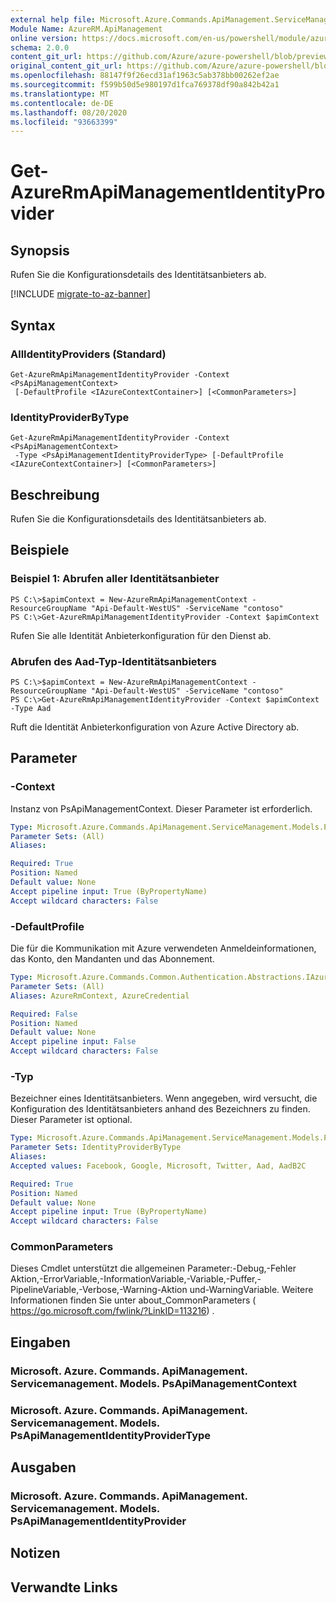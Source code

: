 ```yaml
---
external help file: Microsoft.Azure.Commands.ApiManagement.ServiceManagement.dll-Help.xml
Module Name: AzureRM.ApiManagement
online version: https://docs.microsoft.com/en-us/powershell/module/azurerm.apimanagement/get-azurermapimanagementidentityprovider
schema: 2.0.0
content_git_url: https://github.com/Azure/azure-powershell/blob/preview/src/ResourceManager/ApiManagement/Commands.ApiManagement/help/Get-AzureRmApiManagementIdentityProvider.md
original_content_git_url: https://github.com/Azure/azure-powershell/blob/preview/src/ResourceManager/ApiManagement/Commands.ApiManagement/help/Get-AzureRmApiManagementIdentityProvider.md
ms.openlocfilehash: 88147f9f26ecd31af1963c5ab378bb00262ef2ae
ms.sourcegitcommit: f599b50d5e980197d1fca769378df90a842b42a1
ms.translationtype: MT
ms.contentlocale: de-DE
ms.lasthandoff: 08/20/2020
ms.locfileid: "93663399"
---
```

# Get-AzureRmApiManagementIdentityProvider

## Synopsis
Rufen Sie die Konfigurationsdetails des Identitätsanbieters ab.

[!INCLUDE [migrate-to-az-banner](../../includes/migrate-to-az-banner.md)]

## Syntax

### AllIdentityProviders (Standard)
```
Get-AzureRmApiManagementIdentityProvider -Context <PsApiManagementContext>
 [-DefaultProfile <IAzureContextContainer>] [<CommonParameters>]
```

### IdentityProviderByType
```
Get-AzureRmApiManagementIdentityProvider -Context <PsApiManagementContext>
 -Type <PsApiManagementIdentityProviderType> [-DefaultProfile <IAzureContextContainer>] [<CommonParameters>]
```

## Beschreibung
Rufen Sie die Konfigurationsdetails des Identitätsanbieters ab.

## Beispiele

### Beispiel 1: Abrufen aller Identitätsanbieter

```
PS C:\>$apimContext = New-AzureRmApiManagementContext -ResourceGroupName "Api-Default-WestUS" -ServiceName "contoso"
PS C:\>Get-AzureRmApiManagementIdentityProvider -Context $apimContext
```

Rufen Sie alle Identität Anbieterkonfiguration für den Dienst ab.

### Abrufen des Aad-Typ-Identitätsanbieters
```
PS C:\>$apimContext = New-AzureRmApiManagementContext -ResourceGroupName "Api-Default-WestUS" -ServiceName "contoso"
PS C:\>Get-AzureRmApiManagementIdentityProvider -Context $apimContext -Type Aad
```

Ruft die Identität Anbieterkonfiguration von Azure Active Directory ab.

## Parameter

### -Context
Instanz von PsApiManagementContext.
Dieser Parameter ist erforderlich.

```yaml
Type: Microsoft.Azure.Commands.ApiManagement.ServiceManagement.Models.PsApiManagementContext
Parameter Sets: (All)
Aliases:

Required: True
Position: Named
Default value: None
Accept pipeline input: True (ByPropertyName)
Accept wildcard characters: False
```

### -DefaultProfile
Die für die Kommunikation mit Azure verwendeten Anmeldeinformationen, das Konto, den Mandanten und das Abonnement.

```yaml
Type: Microsoft.Azure.Commands.Common.Authentication.Abstractions.IAzureContextContainer
Parameter Sets: (All)
Aliases: AzureRmContext, AzureCredential

Required: False
Position: Named
Default value: None
Accept pipeline input: False
Accept wildcard characters: False
```

### -Typ
Bezeichner eines Identitätsanbieters.
Wenn angegeben, wird versucht, die Konfiguration des Identitätsanbieters anhand des Bezeichners zu finden.
Dieser Parameter ist optional.

```yaml
Type: Microsoft.Azure.Commands.ApiManagement.ServiceManagement.Models.PsApiManagementIdentityProviderType
Parameter Sets: IdentityProviderByType
Aliases:
Accepted values: Facebook, Google, Microsoft, Twitter, Aad, AadB2C

Required: True
Position: Named
Default value: None
Accept pipeline input: True (ByPropertyName)
Accept wildcard characters: False
```

### CommonParameters
Dieses Cmdlet unterstützt die allgemeinen Parameter:-Debug,-Fehler Aktion,-ErrorVariable,-InformationVariable,-Variable,-Puffer,-PipelineVariable,-Verbose,-Warning-Aktion und-WarningVariable. Weitere Informationen finden Sie unter about_CommonParameters ( https://go.microsoft.com/fwlink/?LinkID=113216) .

## Eingaben

### Microsoft. Azure. Commands. ApiManagement. Servicemanagement. Models. PsApiManagementContext

### Microsoft. Azure. Commands. ApiManagement. Servicemanagement. Models. PsApiManagementIdentityProviderType

## Ausgaben

### Microsoft. Azure. Commands. ApiManagement. Servicemanagement. Models. PsApiManagementIdentityProvider

## Notizen

## Verwandte Links
